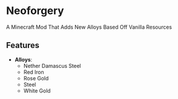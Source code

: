 # Neoforgery

A Minecraft Mod That Adds New Alloys Based Off Vanilla Resources

## Features
- **Alloys**:
  - Nether Damascus Steel
  - Red Iron
  - Rose Gold
  - Steel
  - White Gold